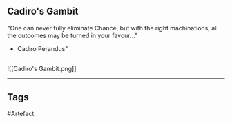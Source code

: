 ## Cadiro's Gambit
"One can never fully eliminate Chance, but with the right
machinations, all the outcomes may be turned in your favour..."
- Cadiro Perandus"
## 
![[Cadiro's Gambit.png]]

---
## Tags
#Artefact